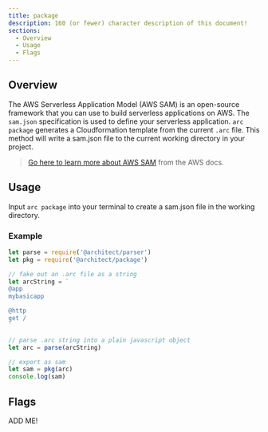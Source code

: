 ```yaml
---
title: package
description: 160 (or fewer) character description of this document!
sections:
  - Overview
  - Usage
  - Flags
---
```


## Overview

The AWS Serverless Application Model (AWS SAM) is an open-source framework that you can use to build serverless applications on AWS. The `sam.json` specification is used to define your serverless application. `arc package` generates a Cloudformation template from the current `.arc` file. This method will write a sam.json file to the current working directory in your project.

> [Go here to learn more about AWS SAM](https://docs.aws.amazon.com/serverless-application-model/latest/developerguide/what-is-sam.html) from the AWS docs.

## Usage

Input `arc package` into your terminal to create a sam.json file in the working directory.

### Example
```js
let parse = require('@architect/parser')
let pkg = require('@architect/package')

// fake out an .arc file as a string
let arcString = `
@app
mybasicapp

@http
get /
`

// parse .arc string into a plain javascript object
let arc = parse(arcString)

// export as sam
let sam = pkg(arc)
console.log(sam)
```

## Flags

ADD ME!

